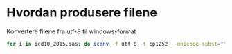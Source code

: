 # Hvordan produsere filene

Konvertere filene fra utf-8 til windows-format

```bash
for i in icd10_2015.sas; do iconv -f utf-8 -t cp1252 --unicode-subst="" $i > tmp; mv tmp $i; done
```
